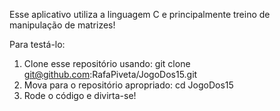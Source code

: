 Esse aplicativo utiliza a linguagem C e principalmente treino de manipulação de matrizes!

Para testá-lo:
1. Clone esse repositório usando: git clone git@github.com:RafaPiveta/JogoDos15.git
2. Mova para o repositório apropriado: cd JogoDos15
3. Rode o código e divirta-se!
